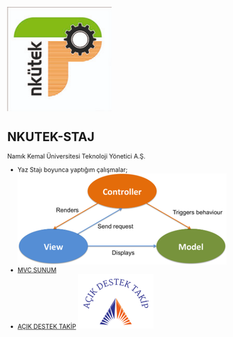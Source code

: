 ![logo](/NKU.png)
# NKUTEK-STAJ
Namık Kemal Üniversitesi Teknoloji Yönetici A.Ş.
* Yaz Stajı boyunca yaptığım çalışmalar; 
![logo](/mvc.png)
* [MVC SUNUM](https://github.com/ugurilgin/NKUTEK-STAJ/blob/master/MVC(Model-View-Controller).pptx)
* [AÇIK DESTEK TAKİP](https://github.com/ugurilgin/Android-Staj/)
![logo](/menu.png)
